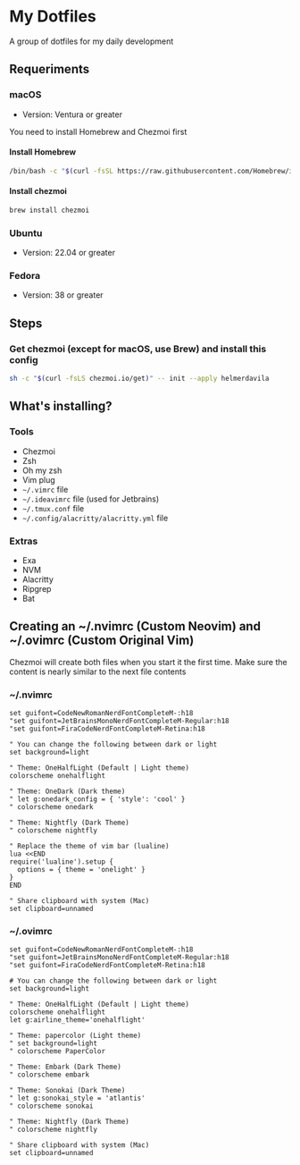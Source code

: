 # My Dotfiles

A group of dotfiles for my daily development

## Requeriments

### macOS

- Version: Ventura or greater

You need to install Homebrew and Chezmoi first

#### Install Homebrew

```bash
/bin/bash -c "$(curl -fsSL https://raw.githubusercontent.com/Homebrew/install/HEAD/install.sh)"
```

#### Install chezmoi

```bash
brew install chezmoi
```

### Ubuntu

- Version: 22.04 or greater

### Fedora

- Version: 38 or greater

## Steps

### Get chezmoi (except for macOS, use Brew) and install this config

```bash
sh -c "$(curl -fsLS chezmoi.io/get)" -- init --apply helmerdavila
```

## What's installing?

### Tools

- Chezmoi
- Zsh
- Oh my zsh
- Vim plug
- `~/.vimrc` file
- `~/.ideavimrc` file (used for Jetbrains)
- `~/.tmux.conf` file
- `~/.config/alacritty/alacritty.yml` file

### Extras

- Exa
- NVM
- Alacritty
- Ripgrep
- Bat

## Creating an ~/.nvimrc (Custom Neovim) and ~/.ovimrc (Custom Original Vim)

Chezmoi will create both files when you start it the first time. Make sure the content is nearly similar to the next file contents

### ~/.nvimrc

```vim
set guifont=CodeNewRomanNerdFontCompleteM-:h18
"set guifont=JetBrainsMonoNerdFontCompleteM-Regular:h18
"set guifont=FiraCodeNerdFontCompleteM-Retina:h18

" You can change the following between dark or light
set background=light

" Theme: OneHalfLight (Default | Light theme)
colorscheme onehalflight

" Theme: OneDark (Dark theme)
" let g:onedark_config = { 'style': 'cool' }
" colorscheme onedark

" Theme: Nightfly (Dark Theme)
" colorscheme nightfly

" Replace the theme of vim bar (lualine)
lua <<END
require('lualine').setup {
  options = { theme = 'onelight' }
}
END

" Share clipboard with system (Mac)
set clipboard=unnamed
```

### ~/.ovimrc

```vim
set guifont=CodeNewRomanNerdFontCompleteM-:h18
"set guifont=JetBrainsMonoNerdFontCompleteM-Regular:h18
"set guifont=FiraCodeNerdFontCompleteM-Retina:h18

# You can change the following between dark or light
set background=light

" Theme: OneHalfLight (Default | Light theme)
colorscheme onehalflight
let g:airline_theme='onehalflight'

" Theme: papercolor (Light theme)
" set background=light
" colorscheme PaperColor

" Theme: Embark (Dark Theme)
" colorscheme embark

" Theme: Sonokai (Dark Theme)
" let g:sonokai_style = 'atlantis'
" colorscheme sonokai

" Theme: Nightfly (Dark Theme)
" colorscheme nightfly

" Share clipboard with system (Mac)
set clipboard=unnamed
```
